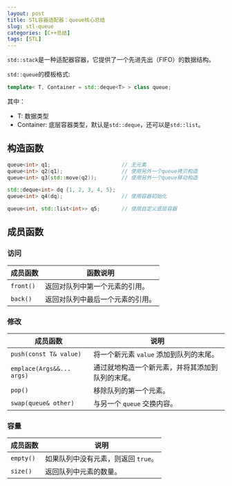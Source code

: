```yaml
---
layout: post
title: STL容器适配器：queue核心总结
slug: stl-queue
categories: [C++总结]
tags: [STL]
---
```


`std::stack`是一种适配器容器，它提供了一个先进先出（FIFO）的数据结构。

`std::queue`的模板格式:
```cpp
template< T, Container = std::deque<T> > class queue;
```
其中：
+ T: 数据类型
+ Container: 底层容器类型，默认是`std::deque`，还可以是`std::list`。

## 构造函数
```cpp
queue<int> q1;                       // 无元素
queue<int> q2(q1);                   // 使用另外一个queue拷贝构造
queue<int> q3(std::move(q2));        // 使用另外一个queue移动构造

std::deque<int> dq {1, 2, 3, 4, 5};
queue<int> q4(dq);                   // 使用容器初始化

queue<int, std::list<int>> q5;       // 使用自定义底层容器
```

## 成员函数

### **访问**

| 成员函数  | 函数说明                         |
| --------- | -------------------------------- |
| `front()` | 返回对队列中第一个元素的引用。   |
| `back()`  | 返回对队列中最后一个元素的引用。 |

### **修改**

| 成员函数                  | 说明                                             |
| ------------------------- | ------------------------------------------------ |
| `push(const T& value)`    | 将一个新元素 `value` 添加到队列的末尾。          |
| `emplace(Args&&... args)` | 通过就地构造一个新元素，并将其添加到队列的末尾。 |
| `pop()`                   | 移除队列的第一个元素。                           |
| `swap(queue& other)`      | 与另一个 `queue` 交换内容。                      |

### **容量**

| 成员函数  | 说明                                |
| --------- | ----------------------------------- |
| `empty()` | 如果队列中没有元素，则返回 `true`。 |
| `size()`  | 返回队列中元素的数量。              |